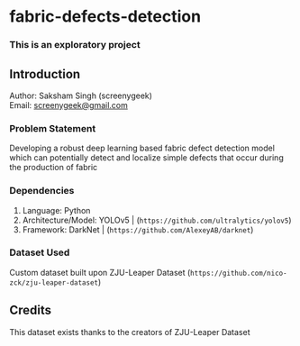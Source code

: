 # fabric-defects-detection
### This is an exploratory project

## Introduction
Author: Saksham Singh (screenygeek) \
Email: screenygeek@gmail.com

### Problem Statement
Developing a robust deep learning based fabric defect detection model which can potentially detect and localize simple defects that occur during the production of fabric

### Dependencies
1. Language: Python
2. Architecture/Model: YOLOv5 | (`https://github.com/ultralytics/yolov5`)
3. Framework: DarkNet | (`https://github.com/AlexeyAB/darknet`)

### Dataset Used
Custom dataset built upon ZJU-Leaper Dataset (`https://github.com/nico-zck/zju-leaper-dataset`)

## Credits
This dataset exists thanks to the creators of ZJU-Leaper Dataset
